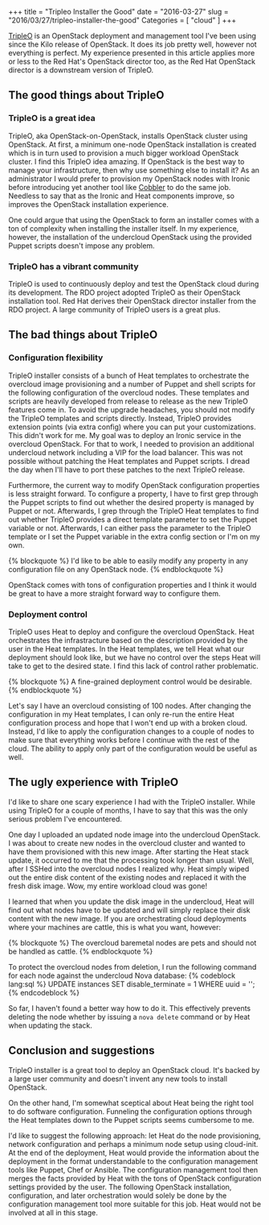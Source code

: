 +++
title = "Tripleo Installer the Good"
date = "2016-03-27"
slug = "2016/03/27/tripleo-installer-the-good"
Categories = [ "cloud" ]
+++

[TripleO](https://wiki.openstack.org/wiki/TripleO) is an OpenStack deployment and management tool I've been using since the Kilo release of OpenStack. It does its job pretty well, however not everything is perfect. My experience presented in this article applies more or less to the Red Hat's OpenStack director too, as the Red Hat OpenStack director is a downstream version of TripleO.

<!--more-->

## The good things about TripleO

### TripleO is a great idea

TripleO, aka OpenStack-on-OpenStack, installs OpenStack cluster using OpenStack. At first, a minimum one-node OpenStack installation is created which is in turn used to provision a much bigger workload OpenStack cluster. I find this TripleO idea amazing. If OpenStack is the best way to manage your infrastructure, then why use something else to install it? As an administrator I would prefer to provision my OpenStack nodes with Ironic before introducing yet another tool like [Cobbler](http://cobbler.github.io/) to do the same job. Needless to say that as the Ironic and Heat components improve, so improves the OpenStack installation experience.

One could argue that using the OpenStack to form an installer comes with a ton of complexity when installing the installer itself. In my experience, however, the installation of the undercloud OpenStack using the provided Puppet scripts doesn't impose any problem.

### TripleO has a vibrant community

TripleO is used to continuously deploy and test the OpenStack cloud during its development. The RDO project adopted TripleO as their OpenStack installation tool. Red Hat derives their OpenStack director installer from the RDO project. A large community of TripleO users is a great plus.

## The bad things about TripleO

### Configuration flexibility

TripleO installer consists of a bunch of Heat templates to orchestrate the overcloud image provisioning and a number of Puppet and shell scripts for the following configuration of the overcloud nodes. These templates and scripts are heavily developed from release to release as the new TripleO features come in. To avoid the upgrade headaches, you should not modify the TripleO templates and scripts directly. Instead, TripleO provides extension points (via extra config) where you can put your customizations. This didn't work for me. My goal was to deploy an Ironic service in the overcloud OpenStack. For that to work, I needed to provision an additional undercloud network including a VIP for the load balancer. This was not possible without patching the Heat templates and Puppet scripts. I dread the day when I'll have to port these patches to the next TripleO release.

Furthermore, the current way to modify OpenStack configuration properties is less straight forward. To configure a property, I have to first grep through the Puppet scripts to find out whether the desired property is managed by Puppet or not. Afterwards, I grep through the TripleO Heat templates to find out whether TripleO provides a direct template parameter to set the Puppet variable or not. Afterwards, I can either pass the parameter to the TripleO template or I set the Puppet variable in the extra config section or I'm on my own.

{% blockquote %}
I'd like to be able to easily modify any property in any configuration file on any OpenStack node.
{% endblockquote %}

OpenStack comes with tons of configuration properties and I think it would be great to have a more straight forward way to configure them.

### Deployment control

TripleO uses Heat to deploy and configure the overcloud OpenStack. Heat orchestrates the infrastracture based on the description provided by the user in the Heat templates. In the Heat templates, we tell Heat what our deployment should look like, but we have no control over the steps Heat will take to get to the desired state. I find this lack of control rather problematic.

{% blockquote %}
A fine-grained deployment control would be desirable.
{% endblockquote %}

Let's say I have an overcloud consisting of 100 nodes. After changing the configuration in my Heat templates, I can only re-run the entire Heat configuration process and hope that I won't end up with a broken cloud. Instead, I'd like to apply the configuration changes to a couple of nodes to make sure that everything works before I continue with the rest of the cloud. The ability to apply only part of the configuration would be useful as well.

## The ugly experience with TripleO

I'd like to share one scary experience I had with the TripleO installer. While using TripleO for a couple of months, I have to say that this was the only serious problem I've encountered.

One day I uploaded an updated node image into the undercloud OpenStack. I was about to create new nodes in the overcloud cluster and wanted to have them provisioned with this new image. After starting the Heat stack update, it occurred to me that the processing took longer than usual. Well, after I SSHed into the overcloud nodes I realized why. Heat simply wiped out the entire disk content of the existing nodes and replaced it with the fresh disk image. Wow, my entire workload cloud was gone!

I learned that when you update the disk image in the undercloud, Heat will find out what nodes have to be updated and will simply replace their disk content with the new image. If you are orchestrating cloud deployments where your machines are cattle, this is what you want, however:

{% blockquote %}
The overcloud baremetal nodes are pets and should not be handled as cattle.
{% endblockquote %}

To protect the overcloud nodes from deletion, I run the following command for each node against the undercloud Nova database:
{% codeblock lang:sql %}
UPDATE instances SET disable_terminate = 1 WHERE uuid = '<uuid of the overcloud instance>';
{% endcodeblock %}

So far, I haven't found a better way how to do it. This effectively prevents deleting the node whether by issuing a `nova delete` command or by Heat when updating the stack.

## Conclusion and suggestions

TripleO installer is a great tool to deploy an OpenStack cloud. It's backed by a large user community and doesn't invent any new tools to install OpenStack.

On the other hand, I'm somewhat sceptical about Heat being the right tool to do software configuration. Funneling the configuration options through the Heat templates down to the Puppet scripts seems cumbersome to me.

I'd like to suggest the following approach: let Heat do the node provisioning, network configuration and perhaps a minimum node setup using cloud-init. At the end of the deployment, Heat would provide the information about the deployment in the format understandable to the configuration management tools like Puppet, Chef or Ansible. The configuration management tool then merges the facts provided by Heat with the tons of OpenStack configuration settings provided by the user. The following OpenStack installation, configuration, and later orchestration would solely be done by the configuration management tool more suitable for this job. Heat would not be involved at all in this stage.
